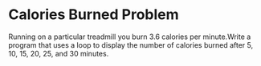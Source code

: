 # Calories Burned Problem

Running on a particular treadmill you burn 3.6 calories per minute.Write a program that
uses a loop to display the number of calories burned after 5, 10, 15, 20, 25, and 30 minutes.

<!--
### Solution: 
```c++
//	4. Calories Burned (page 293):
//	Running on a particular treadmill you burn 3.6 calories per minute.Write a program that
//	uses a loop to display the number of calories burned after 5, 10, 15, 20, 25, and 30 minutes.
#include <iostream>
using namespace std; 

int main()
{
	double caloriesPerMinute = 3.6; 

	for (int i = 5; i <= 30; i+=5)
	{
		cout << "After " << i << " minutes you have burned " 
			<< caloriesPerMinute * i << " calories." << endl; 
	}

	// Pauses the Screen 
	cout << endl; 
	system("PAUSE");
	return 0;
}
```
-->
